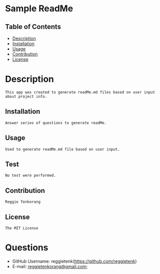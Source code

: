 
# Sample ReadMe 

## Table of Contents
  * [Description](#description)
  * [Installation](#installation)
  * [Usage](#usage)
  * [Contribution](#contribution)
  * [License](#license)
      
# Description
    This app was created to generate readMe.md files based on user input about project info.
      
## Installation
    Answer series of questions to generate readMe.
      
## Usage
    Used to generate readMe.md file based on user input.

## Test
    No test were performed.
        
## Contribution
    Reggie Tenkorang
      
## License
    The MIT License
      

# Questions

  * GitHub Username: reggietenk(https://github.com/reggietenk)
  * E-mail: reggietenkorang@gmail.com;
      
  

